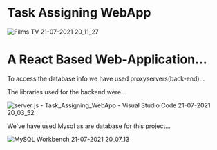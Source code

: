 # Task Assigning WebApp
![Films   TV 21-07-2021 20_11_27](https://user-images.githubusercontent.com/80690679/126507974-4bcc0e7d-55ba-4cdb-bfdc-cc31a709fe60.png)
# A React Based Web-Application...
To access the database info we have used proxyservers(back-end)...

The libraries used for the backend were...


![server js - Task_Assigning_WebApp - Visual Studio Code 21-07-2021 20_03_52](https://user-images.githubusercontent.com/80690679/126506860-89cfa722-cb97-40da-a6f7-a5a956bf1092.png)



We've have used Mysql as are database for this project...

![MySQL Workbench 21-07-2021 20_07_13](https://user-images.githubusercontent.com/80690679/126507380-bd9e16eb-5763-4c78-8a39-042e68a1b57b.png)

